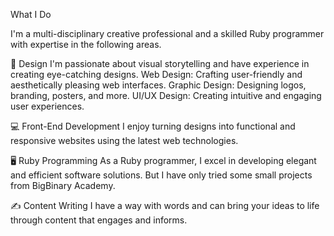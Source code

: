What I Do

I'm a multi-disciplinary creative professional and a skilled Ruby programmer with expertise in the following areas.

🎨 Design
I'm passionate about visual storytelling and have experience in creating eye-catching designs.
Web Design: Crafting user-friendly and aesthetically pleasing web interfaces.
Graphic Design: Designing logos, branding, posters, and more.
UI/UX Design: Creating intuitive and engaging user experiences.

💻 Front-End Development
I enjoy turning designs into functional and responsive websites using the latest web technologies.

🖥️ Ruby Programming
As a Ruby programmer, I excel in developing elegant and efficient software solutions. But I have only tried some small projects from BigBinary Academy.

✍️ Content Writing
I have a way with words and can bring your ideas to life through content that engages and informs.
